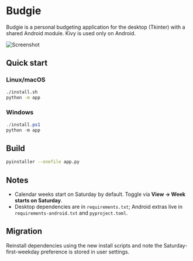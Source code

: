 # Budgie

Budgie is a personal budgeting application for the desktop (Tkinter) with a shared Android module. Kivy is used only on Android.

![Screenshot](docs/screenshot.png)

## Quick start

### Linux/macOS
```bash
./install.sh
python -m app
```

### Windows
```powershell
./install.ps1
python -m app
```

## Build
```bash
pyinstaller --onefile app.py
```

## Notes
- Calendar weeks start on Saturday by default. Toggle via **View → Week starts on Saturday**.
- Desktop dependencies are in `requirements.txt`; Android extras live in `requirements-android.txt` and `pyproject.toml`.

## Migration
Reinstall dependencies using the new install scripts and note the Saturday-first-weekday preference is stored in user settings.
